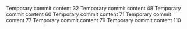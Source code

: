 Temporary commit content 32
Temporary commit content 48
Temporary commit content 60
Temporary commit content 71
Temporary commit content 77
Temporary commit content 79
Temporary commit content 110
